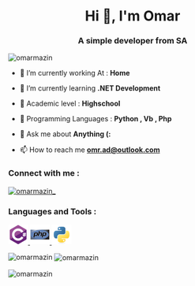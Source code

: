 <h1 align="center">Hi 👋, I'm Omar</h1>
<h3 align="center">A simple developer from SA</h3>

<p align="left"> <img src="https://komarev.com/ghpvc/?username=omarmazin&label=Profile%20views&color=0e75b6&style=flat" alt="omarmazin" /> </p>

- 🔭 I’m currently working At : **Home**

- 🌱 I’m currently learning **.NET Development**

- 👯 Academic level : **Highschool**

- 🤝 Programming Languages : **Python , Vb , Php**

- 💬 Ask me about **Anything (:**

- 📫 How to reach me **omr.ad@outlook.com**

<h3 align="left">Connect with me :</h3>
<p align="left">
<a href="https://instagram.com/omarmazin_" target="blank"><img align="center" src="https://raw.githubusercontent.com/rahuldkjain/github-profile-readme-generator/master/src/images/icons/Social/instagram.svg" alt="omarmazin_" height="30" width="40" /></a>
</p>

<h3 align="left">Languages and Tools :</h3>
<p align="left"> <a href="https://www.w3schools.com/cs/" target="_blank"> <img src="https://raw.githubusercontent.com/devicons/devicon/master/icons/csharp/csharp-original.svg" alt="csharp" width="40" height="40"/> </a> <a href="https://www.php.net" target="_blank"> <img src="https://raw.githubusercontent.com/devicons/devicon/master/icons/php/php-original.svg" alt="php" width="40" height="40"/> </a> <a href="https://www.python.org" target="_blank"> <img src="https://raw.githubusercontent.com/devicons/devicon/master/icons/python/python-original.svg" alt="python" width="40" height="40"/> </a> </p>

<p><img align="left" src="https://github-readme-stats.vercel.app/api/top-langs?username=omarmazin&show_icons=true&locale=en&layout=compact" alt="omarmazin" /></p>

<p>&nbsp;<img align="center" src="https://github-readme-stats.vercel.app/api?username=omarmazin&show_icons=true&locale=en" alt="omarmazin" /></p>

<p><img align="center" src="https://github-readme-streak-stats.herokuapp.com/?user=omarmazin&" alt="omarmazin" /></p>
